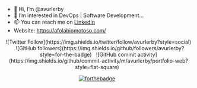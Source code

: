 - 👋 Hi, I’m @avurlerby
- 👀 I’m interested in DevOps | Software Development...
- 📫 You can reach me on [LinkedIn](https://www.linkedin.com/in/omotoso-afolabi/)
- Website: https://afolabiomotoso.com/

<!---
avurlerby/avurlerby is a ✨ special ✨ repository because its `README.md` (this file) appears on your GitHub profile.
You can click the Preview link to take a look at your changes.
--->


<center>
  ![Twitter Follow](https://img.shields.io/twitter/follow/avurlerby?style=social) &nbsp;
  ![GitHub followers](https://img.shields.io/github/followers/avurlerby?style=for-the-badge) &nbsp;
  ![GitHub commit activity](https://img.shields.io/github/commit-activity/m/avurlerby/portfolio-web?style=flat-square) &nbsp;
  
  
  [![forthebadge](https://forthebadge.com/images/badges/built-with-love.svg)](https://forthebadge.com) &nbsp;
</center>
